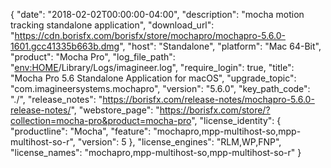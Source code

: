 {
  "date": "2018-02-02T00:00:00-04:00",
  "description": "mocha motion tracking standalone application",
  "download_url": "https://cdn.borisfx.com/borisfx/store/mochapro/mochapro-5.6.0-1601.gcc41335b663b.dmg",
  "host": "Standalone",
  "platform": "Mac 64-Bit",
  "product": "Mocha Pro",
  "log_file_path": "<env:HOME>/Library/Logs/imagineer.log",
  "require_login": true,
  "title": "Mocha Pro 5.6 Standalone Application for macOS",
  "upgrade_topic": "com.imagineersystems.mochapro",
  "version": "5.6.0",
  "key_path_code": "./",
  "release_notes": "https://borisfx.com/release-notes/mochapro-5.6.0-release-notes/",
  "webstore_page": "https://borisfx.com/store/?collection=mocha-pro&product=mocha-pro",
  "license_identity": {
    "productline": "Mocha",
    "feature": "mochapro,mpp-multihost-so,mpp-multihost-so-r",
    "version": 5
  },
  "license_engines": "RLM,WP,FNP",
  "license_names": "mochapro,mpp-multihost-so,mpp-multihost-so-r"
}
